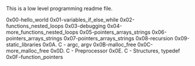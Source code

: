 This is a low level programming readme file.

0x00-hello_world
0x01-variables_if_else_while
0x02-functions_nested_loops
0x03-debugging
0x04-more_functions_nested_loops
0x05-pointers_arrays_strings
0x06-pointers_arrays_strings 
0x07-pointers_arrays_strings
0x08-recursion
0x09-static_libraries
0x0A. C - argc, argv
0x0B-malloc_free
0x0C-more_malloc_free
0x0D. C - Preprocessor
0x0E. C - Structures, typedef
0x0F-function_pointers
